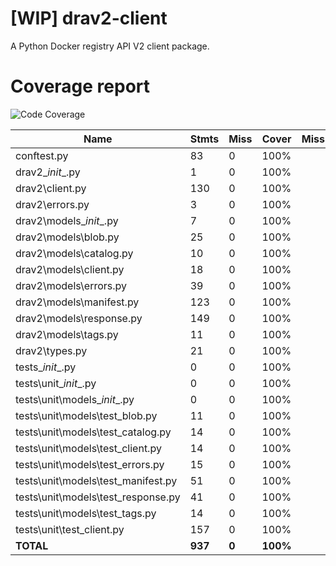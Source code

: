 # [WIP] drav2-client

A Python Docker registry API V2 client package.

# Coverage report

![Code Coverage](https://img.shields.io/badge/Code%20Coverage-100%25-success?style=flat)

| Name                               | Stmts   | Miss  | Cover    | Missing |
| ---------------------------------- | ------- | ----- | -------- | ------- |
| conftest.py                        | 83      | 0     | 100%     |         |
| drav2\__init__.py                  | 1       | 0     | 100%     |         |
| drav2\client.py                    | 130     | 0     | 100%     |         |
| drav2\errors.py                    | 3       | 0     | 100%     |         |
| drav2\models\__init__.py           | 7       | 0     | 100%     |         |
| drav2\models\blob.py               | 25      | 0     | 100%     |         |
| drav2\models\catalog.py            | 10      | 0     | 100%     |         |
| drav2\models\client.py             | 18      | 0     | 100%     |         |
| drav2\models\errors.py             | 39      | 0     | 100%     |         |
| drav2\models\manifest.py           | 123     | 0     | 100%     |         |
| drav2\models\response.py           | 149     | 0     | 100%     |         |
| drav2\models\tags.py               | 11      | 0     | 100%     |         |
| drav2\types.py                     | 21      | 0     | 100%     |         |
| tests\__init__.py                  | 0       | 0     | 100%     |         |
| tests\unit\__init__.py             | 0       | 0     | 100%     |         |
| tests\unit\models\__init__.py      | 0       | 0     | 100%     |         |
| tests\unit\models\test_blob.py     | 11      | 0     | 100%     |         |
| tests\unit\models\test_catalog.py  | 14      | 0     | 100%     |         |
| tests\unit\models\test_client.py   | 14      | 0     | 100%     |         |
| tests\unit\models\test_errors.py   | 15      | 0     | 100%     |         |
| tests\unit\models\test_manifest.py | 51      | 0     | 100%     |         |
| tests\unit\models\test_response.py | 41      | 0     | 100%     |         |
| tests\unit\models\test_tags.py     | 14      | 0     | 100%     |         |
| tests\unit\test_client.py          | 157     | 0     | 100%     |         |
| **TOTAL**                          | **937** | **0** | **100%** |         |